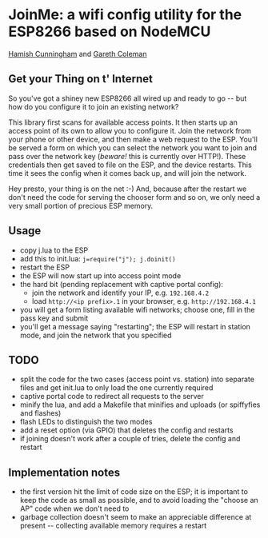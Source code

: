 JoinMe: a wifi config utility for the ESP8266 based on NodeMCU
===

[Hamish Cunningham](https://hamish.gate.ac.uk/) and [Gareth
Coleman](http://l0l.org.uk/)

## Get your Thing on t' Internet
So you've got a shiney new ESP8266 all wired up and ready to go -- but how do
you configure it to join an existing network?

This library first scans for available access points. It then starts up an
access point of its own to allow you to configure it. Join the network from
your phone or other device, and then make a web request to the ESP. You'll be
served a form on which you can select the network you want to join and pass
over the network key (*beware!* this is currently over HTTP!). These
credentials then get saved to file on the ESP, and the device restarts. This
time it sees the config when it comes back up, and will join the network.

Hey presto, your thing is on the net :-) And, because after the restart we
don't need the code for serving the chooser form and so on, we only need a
very small portion of precious ESP memory.

## Usage
- copy j.lua to the ESP
- add this to init.lua: `j=require("j"); j.doinit()`
- restart the ESP
- the ESP will now start up into access point mode
- the hard bit (pending replacement with captive portal config):
  - join the network and identify your IP, e.g. `192.168.4.2`
  - load `http://<ip prefix>.1` in your browser, e.g. `http://192.168.4.1`
- you will get a form listing available wifi networks; choose one, fill in the
  pass key and submit
- you'll get a message saying "restarting"; the ESP will restart in station
  mode, and join the network that you specified

## TODO
- split the code for the two cases (access point vs. station) into separate
  files and get init.lua to only load the one currently required
- captive portal code to redirect all requests to the server
- minify the lua, and add a Makefile that minifies and uploads (or spiffyfies
  and flashes)
- flash LEDs to distinguish the two modes
- add a reset option (via GPIO) that deletes the config and restarts
- if joining doesn't work after a couple of tries, delete the config and
  restart

## Implementation notes
- the first version hit the limit of code size on the ESP; it is important to
  keep the code as small as possible, and to avoid loading the "choose an AP"
  code when we don't need to
- garbage collection doesn't seem to make an appreciable difference at present
  -- collecting available memory requires a restart
